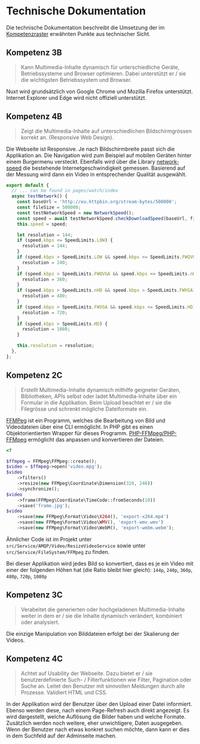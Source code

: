 # Technische Dokumentation

Die technische Dokumentation beschreibt die Umsetzung der im [Kompetenzraster](https://drive.google.com/file/d/1F9K_arJQagTyYQcXg1lKKz-bCCXdQ4vQ/view) erwähnten Punkte aus technischer Sicht.

## Kompetenz 3B
> Kann Multimedia-Inhalte dynamisch für unterschiedliche Geräte, Betriebssysteme und Browser optimieren. Dabei unterstützt er / sie die wichtigsten Betriebssystem und Browser.

Nuxt wird grundsätzlich von Google Chrome und Mozilla Firefox unterstützt. 
Internet Explorer und Edge wird nicht offiziell unterstützt.

## Kompetenz 4B
> Zeigt die Multimedia-Inhalte auf unterschiedlichen Bildschirmgrössen korrekt an. (Responsive Web Design).

Die Webseite ist Responsive. Je nach Bildschirmbreite passt sich die Applikation an.
Die Navigation wird zum Beispiel auf mobilen Geräten hinter einem Burgermenu versteckt.
Ebenfalls wird über die Library [network-speed](https://www.npmjs.com/package/network-speed) die bestehende Internetgeschwindigkeit gemessen.
Basierend auf der Messung wird dann ein Video in entsprechender Qualität ausgewählt.

```js
export default {
  // ... can be found in pages/watch/index
  async testNetwork() {
    const baseUrl = 'http://eu.httpbin.org/stream-bytes/500000';
    const fileSize = 500000;
    const testNetworkSpeed = new NetworkSpeed();
    const speed = await testNetworkSpeed.checkDownloadSpeed(baseUrl, fileSize);
    this.speed = speed;

    let resolution = 144;
    if (speed.kbps <= SpeedLimits.LOW) {
      resolution = 144;
    }
    if (speed.kbps > SpeedLimits.LOW && speed.kbps <= SpeedLimits.FWQVGA) {
      resolution = 240;
    }
    if (speed.kbps > SpeedLimits.FWQVGA && speed.kbps <= SpeedLimits.nHD) {
      resolution = 360;
    }
    if (speed.kbps > SpeedLimits.nHD && speed.kbps > SpeedLimits.FWVGA) {
      resolution = 480;
    }
    if (speed.kbps > SpeedLimits.FWVGA && speed.kbps <= SpeedLimits.HD) {
      resolution = 720;
    }
    if (speed.kbps > SpeedLimits.HD) {
      resolution = 1080;
    }

    this.resolution = resolution;
  },
};
```

## Kompetenz 2C
> Erstellt Multimedia-Inhalte dynamisch mithilfe geigneter Geräten, Bibliotheken, APIs selbst oder ladet Multimedia-Inhalte über ein Formular in die Applikation. Beim Upload beachtet er / sie die Filegrösse und schrenkt mögliche Dateiformate ein.

[FFMPeg](https://www.ffmpeg.org/download.html) ist ein Programm, welches die Bearbeitung von Bild und Videodateien über eine CLI ermöglicht.
In PHP gibt es einen Objektorientierten Wrapper für dieses Programm. 
[PHP-FFMpeg/PHP-FFMpeg](https://github.com/PHP-FFMpeg/PHP-FFMpeg) ermöglicht das anpassen und konvertieren der Dateien.

```php
<?

$ffmpeg = FFMpeg\FFMpeg::create();
$video = $ffmpeg->open('video.mpg');
$video
    ->filters()
    ->resize(new FFMpeg\Coordinate\Dimension(320, 240))
    ->synchronize();
$video
    ->frame(FFMpeg\Coordinate\TimeCode::fromSeconds(10))
    ->save('frame.jpg');
$video
    ->save(new FFMpeg\Format\Video\X264(), 'export-x264.mp4')
    ->save(new FFMpeg\Format\Video\WMV(), 'export-wmv.wmv')
    ->save(new FFMpeg\Format\Video\WebM(), 'export-webm.webm');
```

Ähnlicher Code ist im Projekt unter `src/Service/AMQP/Video/ResizeVideoService` sowie unter `src/Service/FileSystem/FFMpeg` zu finden.

Bei dieser Applikation wird jedes Bild so konvertiert, dass es je ein Video mit einer der folgenden Höhen hat (die Ratio bleibt hier gleich):
`144p`, `240p`, `360p`, `480p`, `720p`, `1080p`

## Kompetenz 3C
> Verabeitet die generierten oder hochgeladenen Multimedia-Inhalte weiter in dem er / sie die Inhalte dynamisch verändert, kombiniert oder analysiert. 

Die einzige Manipulation von Bilddateien erfolgt bei der Skalierung der Videos.

## Kompetenz 4C
> Achtet auf Usability der Webseite. Dazu bietet er / sie benutzerdefinierte Such- / Filterfunktionen wie Filter, Pagination oder Suche an. Leitet den Benutzer mit sinnvollen Meldungen durch alle Prozesse. Validiert HTML und CSS.

In der Applikation wird der Benutzer über den Upload einer Datei informiert. Ebenso werden diese, nach einem Page-Refresh auch direkt angezeigt.
Es wird dargestellt, welche Auflösung die Bilder haben und welche Formate. Zusätzlich werden noch weitere, eher unwichtigere, Daten ausgegeben.
Wenn der Benutzer nach etwas konkret suchen möchte, dann kann er dies in dem Suchfeld auf der Adminseite machen.



